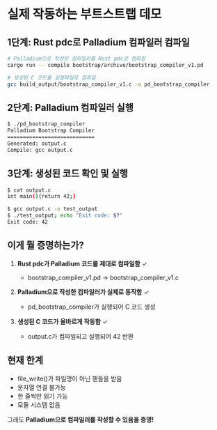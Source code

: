 # 실제 작동하는 부트스트랩 데모

## 1단계: Rust pdc로 Palladium 컴파일러 컴파일

```bash
# Palladium으로 작성된 컴파일러를 Rust pdc로 컴파일
cargo run -- compile bootstrap/archive/bootstrap_compiler_v1.pd

# 생성된 C 코드를 실행파일로 컴파일
gcc build_output/bootstrap_compiler_v1.c -o pd_bootstrap_compiler
```

## 2단계: Palladium 컴파일러 실행

```bash
$ ./pd_bootstrap_compiler
Palladium Bootstrap Compiler
============================
Generated: output.c
Compile: gcc output.c
```

## 3단계: 생성된 코드 확인 및 실행

```bash
$ cat output.c
int main(){return 42;}

$ gcc output.c -o test_output
$ ./test_output; echo "Exit code: $?"
Exit code: 42
```

## 이게 뭘 증명하는가?

1. **Rust pdc가 Palladium 코드를 제대로 컴파일함** ✓
   - bootstrap_compiler_v1.pd → bootstrap_compiler_v1.c

2. **Palladium으로 작성한 컴파일러가 실제로 동작함** ✓
   - pd_bootstrap_compiler가 실행되어 C 코드 생성

3. **생성된 C 코드가 올바르게 작동함** ✓
   - output.c가 컴파일되고 실행되어 42 반환

## 현재 한계

- file_write()가 파일명이 아닌 핸들을 받음
- 문자열 연결 불가능
- 한 줄씩만 읽기 가능
- 모듈 시스템 없음

그래도 **Palladium으로 컴파일러를 작성할 수 있음을 증명!**